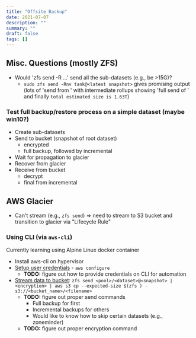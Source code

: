 ```yaml
---
title: "Offsite Backup"
date: 2021-07-07
description: ""
summary: ""
draft: false
tags: []
---
```


## Misc. Questions (mostly ZFS)

- Would 'zfs send -R ...' send all the sub-datasets (e.g., be >15G)?
  - `sudo zfs send -Rnv tank@<latest snapshot>` gives promising output (lots of 'send from <snapshot>' with intermediate rollups showing 'full send of <snapshot>' and finally `total estimated size is 1.63T`)

### Test full backup/restore process on a simple dataset (maybe win10?)

- Create sub-datasets
- Send to bucket (snapshot of root dataset)
  - encrypted
  - full backup, followed by incremental
- Wait for propagation to glacier
- Recover from glacier
- Receive from bucket
  - decrypt
  - final from incremental

## AWS Glacier

- Can't stream (e.g., `zfs send`) => need to stream to S3 bucket and transition to glacier via "Lifecycle Rule"

### Using CLI (via `aws-cli`)

Currently learning using Alpine Linux docker container

- Install aws-cli on hypervisor
- [Setup user credentials](https://docs.aws.amazon.com/cli/latest/userguide/cli-chap-configure.html "Configuration Basics") - `aws configure`
  - **TODO:** figure out how to provide credentials on CLI for automation
- [Stream data to bucket](https://docs.aws.amazon.com/cli/latest/reference/s3/cp.html#examples "aws s3 cp"): `zfs send <pool>/<dataset>@<snapshot> | <encryption> | aws s3 cp --expected-size $(zfs ) - s3://<bucket_name>/<filename>`
  - **TODO:** figure out proper send commands
    - Full backup for first
    - Incremental backups for others
    - Would like to know how to skip certain datasets (e.g., zoneminder)
  - **TODO:** figure out proper encryption command